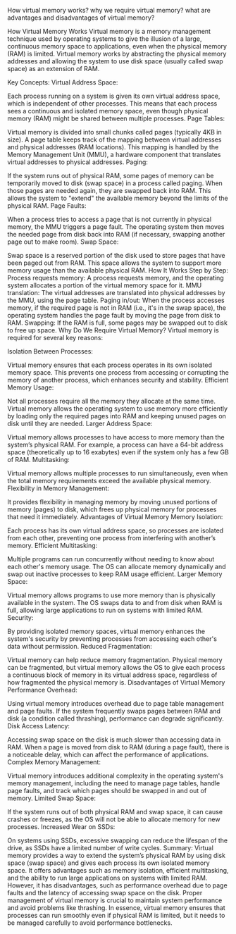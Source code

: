  How virtual memory works? why we require virtual memory? what are advantages and disadvantages of virtual memory?

 How Virtual Memory Works
Virtual memory is a memory management technique used by operating systems to give the illusion of a large, continuous memory space to applications, even when the physical memory (RAM) is limited. Virtual memory works by abstracting the physical memory addresses and allowing the system to use disk space (usually called swap space) as an extension of RAM.

Key Concepts:
Virtual Address Space:

Each process running on a system is given its own virtual address space, which is independent of other processes. This means that each process sees a continuous and isolated memory space, even though physical memory (RAM) might be shared between multiple processes.
Page Tables:

Virtual memory is divided into small chunks called pages (typically 4KB in size). A page table keeps track of the mapping between virtual addresses and physical addresses (RAM locations). This mapping is handled by the Memory Management Unit (MMU), a hardware component that translates virtual addresses to physical addresses.
Paging:

If the system runs out of physical RAM, some pages of memory can be temporarily moved to disk (swap space) in a process called paging. When those pages are needed again, they are swapped back into RAM. This allows the system to "extend" the available memory beyond the limits of the physical RAM.
Page Faults:

When a process tries to access a page that is not currently in physical memory, the MMU triggers a page fault. The operating system then moves the needed page from disk back into RAM (if necessary, swapping another page out to make room).
Swap Space:

Swap space is a reserved portion of the disk used to store pages that have been paged out from RAM. This space allows the system to support more memory usage than the available physical RAM.
How It Works Step by Step:
Process requests memory: A process requests memory, and the operating system allocates a portion of the virtual memory space for it.
MMU translation: The virtual addresses are translated into physical addresses by the MMU, using the page table.
Paging in/out: When the process accesses memory, if the required page is not in RAM (i.e., it's in the swap space), the operating system handles the page fault by moving the page from disk to RAM.
Swapping: If the RAM is full, some pages may be swapped out to disk to free up space.
Why Do We Require Virtual Memory?
Virtual memory is required for several key reasons:

Isolation Between Processes:

Virtual memory ensures that each process operates in its own isolated memory space. This prevents one process from accessing or corrupting the memory of another process, which enhances security and stability.
Efficient Memory Usage:

Not all processes require all the memory they allocate at the same time. Virtual memory allows the operating system to use memory more efficiently by loading only the required pages into RAM and keeping unused pages on disk until they are needed.
Larger Address Space:

Virtual memory allows processes to have access to more memory than the system’s physical RAM. For example, a process can have a 64-bit address space (theoretically up to 16 exabytes) even if the system only has a few GB of RAM.
Multitasking:

Virtual memory allows multiple processes to run simultaneously, even when the total memory requirements exceed the available physical memory.
Flexibility in Memory Management:

It provides flexibility in managing memory by moving unused portions of memory (pages) to disk, which frees up physical memory for processes that need it immediately.
Advantages of Virtual Memory
Memory Isolation:

Each process has its own virtual address space, so processes are isolated from each other, preventing one process from interfering with another’s memory.
Efficient Multitasking:

Multiple programs can run concurrently without needing to know about each other's memory usage. The OS can allocate memory dynamically and swap out inactive processes to keep RAM usage efficient.
Larger Memory Space:

Virtual memory allows programs to use more memory than is physically available in the system. The OS swaps data to and from disk when RAM is full, allowing large applications to run on systems with limited RAM.
Security:

By providing isolated memory spaces, virtual memory enhances the system's security by preventing processes from accessing each other's data without permission.
Reduced Fragmentation:

Virtual memory can help reduce memory fragmentation. Physical memory can be fragmented, but virtual memory allows the OS to give each process a continuous block of memory in its virtual address space, regardless of how fragmented the physical memory is.
Disadvantages of Virtual Memory
Performance Overhead:

Using virtual memory introduces overhead due to page table management and page faults. If the system frequently swaps pages between RAM and disk (a condition called thrashing), performance can degrade significantly.
Disk Access Latency:

Accessing swap space on the disk is much slower than accessing data in RAM. When a page is moved from disk to RAM (during a page fault), there is a noticeable delay, which can affect the performance of applications.
Complex Memory Management:

Virtual memory introduces additional complexity in the operating system's memory management, including the need to manage page tables, handle page faults, and track which pages should be swapped in and out of memory.
Limited Swap Space:

If the system runs out of both physical RAM and swap space, it can cause crashes or freezes, as the OS will not be able to allocate memory for new processes.
Increased Wear on SSDs:

On systems using SSDs, excessive swapping can reduce the lifespan of the drive, as SSDs have a limited number of write cycles.
Summary:
Virtual memory provides a way to extend the system’s physical RAM by using disk space (swap space) and gives each process its own isolated memory space.
It offers advantages such as memory isolation, efficient multitasking, and the ability to run large applications on systems with limited RAM.
However, it has disadvantages, such as performance overhead due to page faults and the latency of accessing swap space on the disk.
Proper management of virtual memory is crucial to maintain system performance and avoid problems like thrashing.
In essence, virtual memory ensures that processes can run smoothly even if physical RAM is limited, but it needs to be managed carefully to avoid performance bottlenecks.
